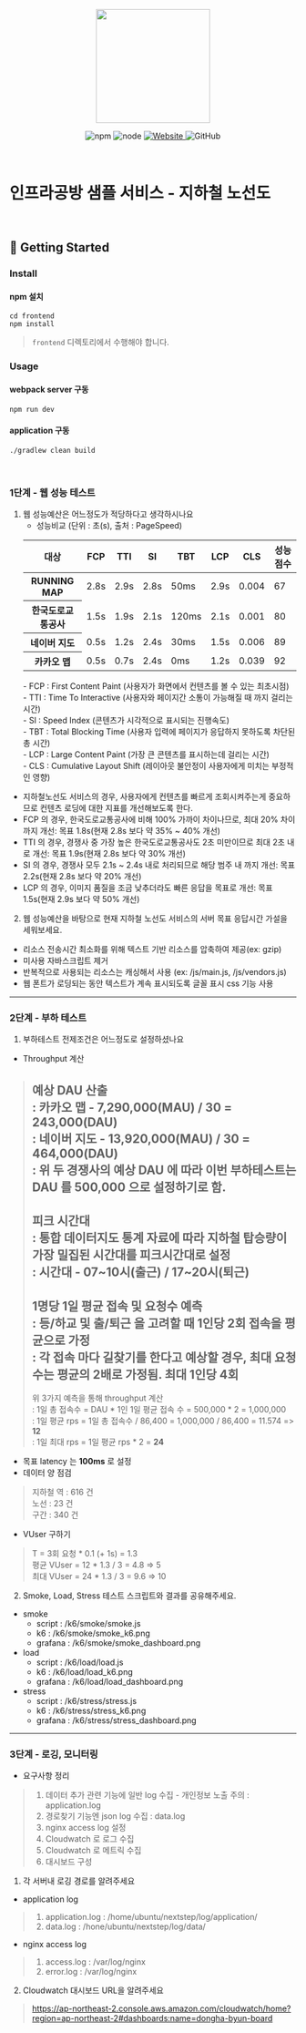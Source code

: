<p align="center">
    <img width="200px;" src="https://raw.githubusercontent.com/woowacourse/atdd-subway-admin-frontend/master/images/main_logo.png"/>
</p>
<p align="center">
  <img alt="npm" src="https://img.shields.io/badge/npm-%3E%3D%205.5.0-blue">
  <img alt="node" src="https://img.shields.io/badge/node-%3E%3D%209.3.0-blue">
  <a href="https://edu.nextstep.camp/c/R89PYi5H" alt="nextstep atdd">
    <img alt="Website" src="https://img.shields.io/website?url=https%3A%2F%2Fedu.nextstep.camp%2Fc%2FR89PYi5H">
  </a>
  <img alt="GitHub" src="https://img.shields.io/github/license/next-step/atdd-subway-service">
</p>

<br>

# 인프라공방 샘플 서비스 - 지하철 노선도

<br>

## 🚀 Getting Started

### Install
#### npm 설치
```
cd frontend
npm install
```
> `frontend` 디렉토리에서 수행해야 합니다.

### Usage
#### webpack server 구동
```
npm run dev
```
#### application 구동
```
./gradlew clean build
```
<br>


### 1단계 - 웹 성능 테스트
1. 웹 성능예산은 어느정도가 적당하다고 생각하시나요
   - 성능비교 (단위 : 초(s), 출처 : PageSpeed)
    <table>
        <thead>
            <tr>
                <th>대상</th>
                <th>FCP</th>
                <th>TTI</th>
                <th>SI</th>
                <th>TBT</th>
                <th>LCP</th>
                <th>CLS</th>
                <th>성능점수</th>
            </tr>
        </thead>
        <tbody>
            <tr>
                <th>RUNNING MAP</th>
                <td>2.8s</td>
                <td>2.9s</td>
                <td>2.8s</td>
                <td>50ms</td>
                <td>2.9s</td>
                <td>0.004</td>
                <td>67</td>
            </tr>
            <tr>
                <th>한국도로교통공사</th>
                <td>1.5s</td>
                <td>1.9s</td>
                <td>2.1s</td>
                <td>120ms</td>
                <td>2.1s</td>
                <td>0.001</td>
                <td>80</td>
            </tr>
            <tr>
                <th>네이버 지도</th>
                <td>0.5s</td>
                <td>1.2s</td>
                <td>2.4s</td>
                <td>30ms</td>             
                <td>1.5s</td>
                <td>0.006</td>
                <td>89</td>
            </tr>
            <tr>
                <th>카카오 맵</th>
                <td>0.5s</td>
                <td>0.7s</td>
                <td>2.4s</td>
                <td>0ms</td>
                <td>1.2s</td>
                <td>0.039</td>
                <td>92</td>
            </tr>
        </tbody>
    </table>
   - FCP : First Content Paint (사용자가 화면에서 컨텐츠를 볼 수 있는 최초시점)<br>
   - TTI : Time To Interactive (사용자와 페이지간 소통이 가능해질 때 까지 걸리는 시간)<br>
   - SI  : Speed Index (콘텐츠가 시각적으로 표시되는 진행속도)<br>
   - TBT : Total Blocking Time (사용자 입력에 페이지가 응답하지 못하도록 차단된 총 시간)<br>
   - LCP : Large Content Paint (가장 큰 콘텐츠를 표시하는데 걸리는 시간)<br>
   - CLS : Cumulative Layout Shift (레이아웃 불안정이 사용자에게 미치는 부정적인 영향)

- 지하철노선도 서비스의 경우, 사용자에게 컨텐츠를 빠르게 조회시켜주는게 중요하므로 컨텐츠 로딩에 대한 지표를 개선해보도록 한다.
- FCP 의 경우, 한국도로교통공사에 비해 100% 가까이 차이나므로, 최대 20% 차이까지 개선: 목표 1.8s(현재 2.8s 보다 약 35% ~ 40% 개선)
- TTI 의 경우, 경쟁사 중 가장 높은 한국도로교통공사도 2초 미만이므로 최대 2초 내로 개선: 목표 1.9s(현재 2.8s 보다 약 30% 개선)
- SI 의 경우, 경쟁사 모두 2.1s ~ 2.4s 내로 처리되므로 해당 범주 내 까지 개선: 목표 2.2s(현재 2.8s 보다 약 20% 개선)
- LCP 의 경우, 이미지 품질을 조금 낮추더라도 빠른 응답을 목표로 개선: 목표 1.5s(현재 2.9s 보다 약 50% 개선)

2. 웹 성능예산을 바탕으로 현재 지하철 노선도 서비스의 서버 목표 응답시간 가설을 세워보세요.
- 리소스 전송시간 최소화를 위해 텍스트 기반 리소스를 압축하여 제공(ex: gzip)
- 미사용 자바스크립트 제거
- 반복적으로 사용되는 리소스는 캐싱해서 사용 (ex: /js/main.js, /js/vendors.js)
- 웹 폰트가 로딩되는 동안 텍스트가 계속 표시되도록 글꼴 표시 css 기능 사용


---

### 2단계 - 부하 테스트 
1. 부하테스트 전제조건은 어느정도로 설정하셨나요 
* Throughput 계산
> 예상 DAU 산출<br>
  : 카카오 맵 - 7,290,000(MAU) / 30 = 243,000(DAU) <br>
  : 네이버 지도 - 13,920,000(MAU) / 30 = 464,000(DAU) <br>
  : 위 두 경쟁사의 예상 DAU 에 따라 이번 부하테스트는 DAU 를 **500,000** 으로 설정하기로 함.<br>
> ---
> 피크 시간대  <br>
  : 통합 데이터지도 통계 자료에 따라 지하철 탑승량이 가장 밀집된 시간대를 피크시간대로 설정 <br>
  : 시간대 - **07~10시(출근)** / **17~20시(퇴근)** <br>
> ---
> 1명당 1일 평균 접속 및 요청수 예측 <br>
  : 등/하교 및 출/퇴근 을 고려할 때 **1인당 2회** 접속을 평균으로 가정<br>
  : 각 접속 마다 길찾기를 한다고 예상할 경우, 최대 요청수는 평균의 2배로 가정됨. **최대 1인당 4회**<br>
> ---
> 위 3가지 예측을 통해 throughput 계산 <br>
  : 1일 총 접속수 = DAU * 1인 1일 평균 접속 수 = 500,000 * 2 = 1,000,000 <br>
  : 1일 평균 rps = 1일 총 접속수 / 86,400 = 1,000,000 / 86,400 = 11.574 => **12** <br>
  : 1일 최대 rps = 1일 평균 rps * 2 = **24**<br>
* 목표 latency 는 **100ms** 로 설정
* 데이터 양 점검
> 지하철 역 : 616 건 <br>
> 노선 : 23 건 <br>
> 구간 : 340 건 <br>
* VUser 구하기
> T = 3회 요청 * 0.1 (+ 1s) = 1.3 <br>
> 평균 VUser = 12 * 1.3 / 3 = 4.8 => 5 <br>
> 최대 VUser = 24 * 1.3 / 3 = 9.6 => 10
2. Smoke, Load, Stress 테스트 스크립트와 결과를 공유해주세요.
* smoke
  - script : /k6/smoke/smoke.js
  - k6 : /k6/smoke/smoke_k6.png
  - grafana : /k6/smoke/smoke_dashboard.png
* load
   - script : /k6/load/load.js
   - k6 : /k6/load/load_k6.png
   - grafana : /k6/load/load_dashboard.png
* stress
   - script : /k6/stress/stress.js
   - k6 : /k6/stress/stress_k6.png
   - grafana : /k6/stress/stress_dashboard.png

---

### 3단계 - 로깅, 모니터링
* 요구사항 정리
> 1. 데이터 추가 관련 기능에 일반 log 수집 - 개인정보 노출 주의 : application.log
> 2. 경로찾기 기능엔 json log 수집 : data.log
> 3. nginx access log 설정
> 4. Cloudwatch 로 로그 수집
> 5. Cloudwatch 로 메트릭 수집
> 6. 대시보드 구성

1. 각 서버내 로깅 경로를 알려주세요
* application log
> 1. application.log : /home/ubuntu/nextstep/log/application/
> 2. data.log : /hone/ubuntu/nextstep/log/data/
* nginx access log
> 1. access.log : /var/log/nginx
> 2. error.log : /var/log/nginx

2. Cloudwatch 대시보드 URL을 알려주세요
> https://ap-northeast-2.console.aws.amazon.com/cloudwatch/home?region=ap-northeast-2#dashboards:name=dongha-byun-board